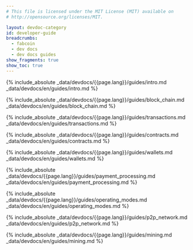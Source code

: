 ```yaml
---
# This file is licensed under the MIT License (MIT) available on
# http://opensource.org/licenses/MIT.

layout: devdoc-category
id: developer-guide
breadcrumbs:
  - fabcoin
  - dev docs
  - dev docs guides
show_fragments: true
show_toc: true
---
```


{% include_absolute _data/devdocs/{{page.lang}}/guides/intro.md _data/devdocs/en/guides/intro.md %}

{% include_absolute _data/devdocs/{{page.lang}}/guides/block_chain.md _data/devdocs/en/guides/block_chain.md %}

{% include_absolute _data/devdocs/{{page.lang}}/guides/transactions.md _data/devdocs/en/guides/transactions.md %}

{% include_absolute _data/devdocs/{{page.lang}}/guides/contracts.md _data/devdocs/en/guides/contracts.md %}

{% include_absolute _data/devdocs/{{page.lang}}/guides/wallets.md _data/devdocs/en/guides/wallets.md %}

{% include_absolute _data/devdocs/{{page.lang}}/guides/payment_processing.md _data/devdocs/en/guides/payment_processing.md %}

{% include_absolute _data/devdocs/{{page.lang}}/guides/operating_modes.md _data/devdocs/en/guides/operating_modes.md %}

{% include_absolute _data/devdocs/{{page.lang}}/guides/p2p_network.md _data/devdocs/en/guides/p2p_network.md %}

{% include_absolute _data/devdocs/{{page.lang}}/guides/mining.md _data/devdocs/en/guides/mining.md %}
